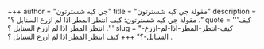 +++
author = "جي كيه شسترتون"
title = "مقولة جي كيه شسترتون"
description = "مقولة جي كيه شسترتون: كيف انتظر المطر اذا لم ازرع السنابل ؟ ."
quote = '''كيف انتظر المطر اذا لم ازرع السنابل ؟ .'''
slug = "كيف-انتظر-المطر-اذا-لم-ازرع-السنابل-؟"
+++
كيف انتظر المطر اذا لم ازرع السنابل ؟ .
